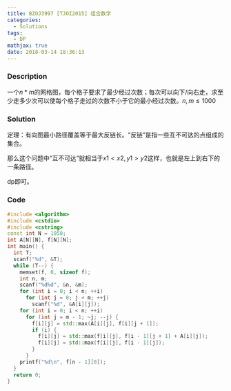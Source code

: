 ```yaml
---
title: BZOJ3997 [TJOI2015] 组合数学
categories:
  - Solutions
tags:
  - DP
mathjax: true
date: 2018-03-14 18:36:13
---
```


### Description

一个$n*m$的网格图，每个格子要求了最少经过次数；每次可以向下/向右走，求至少走多少次可以使每个格子走过的次数不小于它的最小经过次数。$n, m\leqslant1000$

<!--more-->

### Solution

定理：有向图最小路径覆盖等于最大反链长。“反链”是指一些互不可达的点组成的集合。

那么这个问题中“互不可达”就相当于$x1<x2, y1>y2$这样，也就是左上到右下的一条路径。

dp即可。

### Code

```cpp
#include <algorithm>
#include <cstdio>
#include <cstring>
const int N = 1050;
int A[N][N], f[N][N];
int main() {
  int T;
  scanf("%d", &T);
  while (T--) {
    memset(f, 0, sizeof f);
    int n, m;
    scanf("%d%d", &n, &m);
    for (int i = 0; i < n; ++i)
      for (int j = 0; j < m; ++j)
        scanf("%d", &A[i][j]);
    for (int i = 0; i < n; ++i)
      for (int j = m - 1; ~j; --j) {
        f[i][j] = std::max(A[i][j], f[i][j + 1]);
        if (i) {
          f[i][j] = std::max(f[i][j], f[i - 1][j + 1] + A[i][j]);
          f[i][j] = std::max(f[i][j], f[i - 1][j]);
        }
      }
    printf("%d\n", f[n - 1][0]);
  }
  return 0;
}
```
